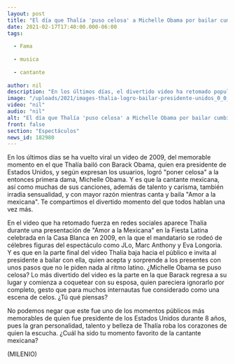 ```yaml
---
layout: post
title: "El día que Thalía 'puso celosa' a Michelle Obama por bailar cumbia con Barack"
date: 2021-02-17T17:40:00.000-06:00
tags:
  
  - Fama
  
  - musica
  
  - cantante
  
author: nil
description: "En los últimos días, el divertido video ha retomado popularidad en redes sociales como TikTok y aquí te mostramos por qué. "
image: "/uploads/2021/images-thalia-logro-bailar-presidente-unidos_0_0_1200_747.jpg"
video: "nil"
audio: "nil"
alt: "El día que Thalía 'puso celosa' a Michelle Obama por bailar cumbia con Barack"
front: false
section: "Espectáculos"
news_id: 182980
---
```


En los últimos días se ha vuelto viral un video de 2009, del memorable momento en el que Thalía bailó con Barack Obama, quien era presidente de Estados Unidos, y según expresan los usuarios, logró "poner celosa" a la entonces primera dama, Michelle Obama. Y es que la cantante mexicana, así como muchas de sus canciones, además de talento y carisma, también irradia sensualidad, y con mayor razón mientras canta y baila "Amor a la mexicana". Te compartimos el divertido momento del que todos hablan una vez más.

En el video que ha retomado fuerza en redes sociales aparece Thalía durante una presentación de "Amor a la Mexicana" en la Fiesta Latina celebrada en la Casa Blanca en 2009, en la que el mandatario se rodeó de célebres figuras del espectáculo como JLo, Marc Anthony y Eva Longoria.  
Y es que en la parte final del video Thalía baja hacia el público e invita al presidente a bailar con ella, quien acepta y sorprende a los presentes con unos pasos que no le piden nada al ritmo latino. 
¿Michelle Obama se puso celosa? Lo más divertido del video es la parte en la que Barack regresa a su lugar y comienza a coquetear con su esposa, quien pareciera ignorarlo por completo, gesto que para muchos internautas fue considerado como una escena de celos. ¿Tú qué piensas? 

No podemos negar que este fue uno de los momentos públicos más memorables de quien fue presidente de los Estados Unidos durante 8 años, pues la gran personalidad, talento y belleza de Thalía roba los corazones de quien la escucha. ¿Cuál ha sido tu momento favorito de la cantante mexicana? 

(MILENIO)
